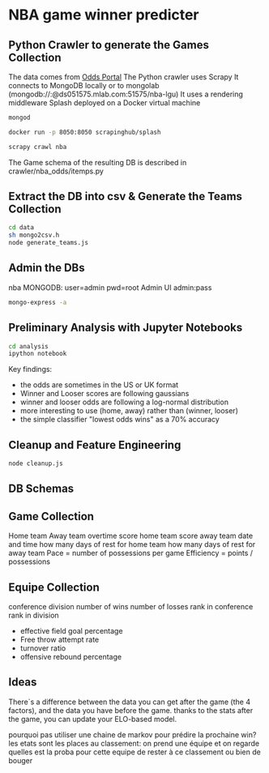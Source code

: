 # NBA game winner predicter
## Python Crawler to generate the Games Collection
The data comes from [Odds Portal](http://www.oddsportal.com/basketball/usa)
The Python crawler uses Scrapy
It connects to MongoDB locally or to mongolab (mongodb://<dbuser>:<dbpassword>@ds051575.mlab.com:51575/nba-lgu)
It uses a rendering middleware Splash deployed on a Docker virtual machine

```bash
mongod
```
```bash
docker run -p 8050:8050 scrapinghub/splash
```
```bash
scrapy crawl nba
```

The Game schema of the resulting DB is described in crawler/nba_odds/itemps.py

## Extract the DB into csv & Generate the Teams Collection
```bash
cd data
sh mongo2csv.h
node generate_teams.js
```

## Admin the DBs
nba MONGODB: user=admin pwd=root
Admin UI admin:pass
```bash
mongo-express -a
```

## Preliminary Analysis with Jupyter Notebooks
```bash
cd analysis
ipython notebook
```
Key findings:
- the odds are sometimes in the US or UK format
- Winner and Looser scores are following gaussians
- winner and looser odds are following a log-normal distribution
- more interesting to use (home, away) rather than (winner, looser)
- the simple classifier "lowest odds wins" as a 70% accuracy

## Cleanup and Feature Engineering
```bash
node cleanup.js
```

## DB Schemas
Game Collection
---------------
Home team
Away team
overtime
score home team
score away team
date and time
how many days of rest for home team
how many days of rest for away team
Pace = number of possessions per game
Efficiency = points / possessions


Equipe Collection
-----------------
conference
division
number of wins
number of losses
rank in conference
rank in division
- effective field goal percentage
- Free throw attempt rate
- turnover ratio
- offensive rebound percentage

## Ideas
There`s a difference between the data you can get after the game (the 4 factors),
and the data you have before the game.
thanks to the stats after the game, you can update your ELO-based model.

pourquoi pas utiliser une chaine de markov pour prédire la prochaine win?
les etats sont les places au classement: on prend une équipe et on regarde quelles est la proba pour cette equipe de rester à ce classement ou bien de bouger
